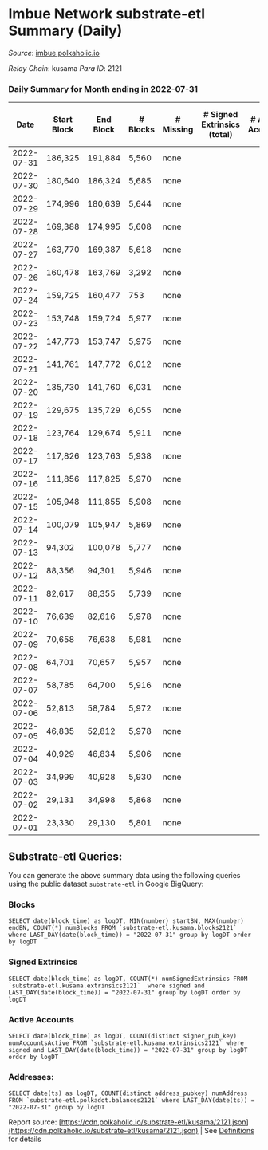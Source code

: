 # Imbue Network substrate-etl Summary (Daily)

_Source_: [imbue.polkaholic.io](https://imbue.polkaholic.io)

*Relay Chain*: kusama
*Para ID*: 2121



### Daily Summary for Month ending in 2022-07-31


| Date | Start Block | End Block | # Blocks | # Missing | # Signed Extrinsics (total) | # Active Accounts | # Addresses with Balances | # Events | # Transfers | # XCM Transfers In | # XCM Transfers Out |
| ---- | ----------- | --------- | -------- | --------- | --------------------------- | ----------------- | ------------------------- | -------- | ----------- | ------------------ | ------------------- |
| 2022-07-31 | 186,325 | 191,884 | 5,560 | none  |  |  | 4 | 11,123 |   |   |   |
| 2022-07-30 | 180,640 | 186,324 | 5,685 | none  |  |  | 4 | 11,373 |   |   |   |
| 2022-07-29 | 174,996 | 180,639 | 5,644 | none  |  |  | 4 | 11,291 |   |   |   |
| 2022-07-28 | 169,388 | 174,995 | 5,608 | none  |  |  | 4 | 11,219 |   |   |   |
| 2022-07-27 | 163,770 | 169,387 | 5,618 | none  |  |  | 4 | 11,240 |   |   |   |
| 2022-07-26 | 160,478 | 163,769 | 3,292 | none  |  |  | 4 | 6,585 |   |   |   |
| 2022-07-24 | 159,725 | 160,477 | 753 | none  |  |  | 4 | 1,507 |   |   |   |
| 2022-07-23 | 153,748 | 159,724 | 5,977 | none  |  |  | 4 | 11,957 |   |   |   |
| 2022-07-22 | 147,773 | 153,747 | 5,975 | none  |  |  | 4 | 11,953 |   |   |   |
| 2022-07-21 | 141,761 | 147,772 | 6,012 | none  |  |  | 4 | 12,028 |   |   |   |
| 2022-07-20 | 135,730 | 141,760 | 6,031 | none  |  |  | 4 | 12,065 |   |   |   |
| 2022-07-19 | 129,675 | 135,729 | 6,055 | none  |  |  | 4 | 12,113 |   |   |   |
| 2022-07-18 | 123,764 | 129,674 | 5,911 | none  |  |  | 4 | 11,826 |   |   |   |
| 2022-07-17 | 117,826 | 123,763 | 5,938 | none  |  |  | 4 | 11,879 |   |   |   |
| 2022-07-16 | 111,856 | 117,825 | 5,970 | none  |  |  | 4 | 11,943 |   |   |   |
| 2022-07-15 | 105,948 | 111,855 | 5,908 | none  |  |  | 4 | 11,820 |   |   |   |
| 2022-07-14 | 100,079 | 105,947 | 5,869 | none  |  |  | 4 | 11,741 |   |   |   |
| 2022-07-13 | 94,302 | 100,078 | 5,777 | none  |  |  | 4 | 11,557 |   |   |   |
| 2022-07-12 | 88,356 | 94,301 | 5,946 | none  |  |  | 4 | 11,895 |   |   |   |
| 2022-07-11 | 82,617 | 88,355 | 5,739 | none  |  |  | 4 | 11,482 |   |   |   |
| 2022-07-10 | 76,639 | 82,616 | 5,978 | none  |  |  | 4 | 11,959 |   |   |   |
| 2022-07-09 | 70,658 | 76,638 | 5,981 | none  |  |  | 4 | 11,965 |   |   |   |
| 2022-07-08 | 64,701 | 70,657 | 5,957 | none  |  |  | 4 | 11,918 |   |   |   |
| 2022-07-07 | 58,785 | 64,700 | 5,916 | none  |  |  | 4 | 11,835 |   |   |   |
| 2022-07-06 | 52,813 | 58,784 | 5,972 | none  |  |  | 4 | 11,947 |   |   |   |
| 2022-07-05 | 46,835 | 52,812 | 5,978 | none  |  |  | 4 | 11,959 |   |   |   |
| 2022-07-04 | 40,929 | 46,834 | 5,906 | none  |  |  | 4 | 11,816 |   |   |   |
| 2022-07-03 | 34,999 | 40,928 | 5,930 | none  |  |  | 4 | 11,863 |   |   |   |
| 2022-07-02 | 29,131 | 34,998 | 5,868 | none  |  |  | 4 | 11,739 |   |   |   |
| 2022-07-01 | 23,330 | 29,130 | 5,801 | none  |  |  | 4 | 11,606 |   |   |   |

## Substrate-etl Queries:
You can generate the above summary data using the following queries using the public dataset `substrate-etl` in Google BigQuery:


### Blocks
```
SELECT date(block_time) as logDT, MIN(number) startBN, MAX(number) endBN, COUNT(*) numBlocks FROM `substrate-etl.kusama.blocks2121`  where LAST_DAY(date(block_time)) = "2022-07-31" group by logDT order by logDT
```


### Signed Extrinsics
```
SELECT date(block_time) as logDT, COUNT(*) numSignedExtrinsics FROM `substrate-etl.kusama.extrinsics2121`  where signed and LAST_DAY(date(block_time)) = "2022-07-31" group by logDT order by logDT
```


### Active Accounts
```
SELECT date(block_time) as logDT, COUNT(distinct signer_pub_key) numAccountsActive FROM `substrate-etl.kusama.extrinsics2121` where signed and LAST_DAY(date(block_time)) = "2022-07-31" group by logDT order by logDT
```


### Addresses:
```
SELECT date(ts) as logDT, COUNT(distinct address_pubkey) numAddress FROM `substrate-etl.polkadot.balances2121` where LAST_DAY(date(ts)) = "2022-07-31" group by logDT
```



Report source: [https://cdn.polkaholic.io/substrate-etl/kusama/2121.json](https://cdn.polkaholic.io/substrate-etl/kusama/2121.json) | See [Definitions](/DEFINITIONS.md) for details
